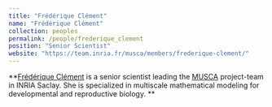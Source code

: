 ```yaml
---
title: "Frédérique Clément"
name: "Frédérique Clément"
collection: peoples
permalink: /people/frederique_clement
position: "Senior Scientist"
website: "https://team.inria.fr/musca/members/frederique-clement/"
---
```


**[Frédérique Clément](https://team.inria.fr/musca/members/frederique-clement/) is a senior scientist leading the [MUSCA](https://team.inria.fr/musca) project-team in INRIA Saclay. She is specialized in multiscale mathematical modeling for developmental and reproductive biology.
**
